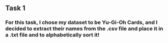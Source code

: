 ## Task 1

### For this task, I chose my dataset to be Yu-Gi-Oh Cards, and I decided to extract their names from the .csv file and place it in a .txt file and to alphabetically sort it!
